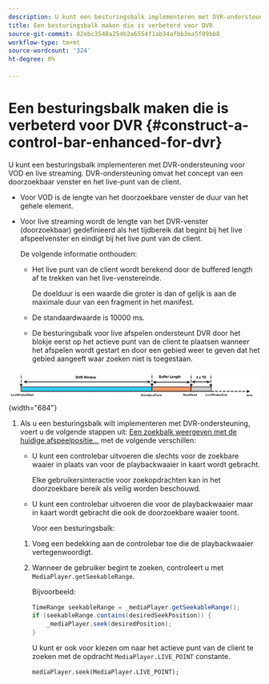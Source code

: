 ```yaml
---
description: U kunt een besturingsbalk implementeren met DVR-ondersteuning voor VOD en live streaming. DVR-ondersteuning omvat het concept van een doorzoekbaar venster en het live-punt van de client.
title: Een besturingsbalk maken die is verbeterd voor DVR
source-git-commit: 02ebc3548a254b2a6554f1ab34afbb3ea5f09bb8
workflow-type: tm+mt
source-wordcount: '324'
ht-degree: 0%

---
```


# Een besturingsbalk maken die is verbeterd voor DVR {#construct-a-control-bar-enhanced-for-dvr}

U kunt een besturingsbalk implementeren met DVR-ondersteuning voor VOD en live streaming. DVR-ondersteuning omvat het concept van een doorzoekbaar venster en het live-punt van de client.

* Voor VOD is de lengte van het doorzoekbare venster de duur van het gehele element.
* Voor live streaming wordt de lengte van het DVR-venster (doorzoekbaar) gedefinieerd als het tijdbereik dat begint bij het live afspeelvenster en eindigt bij het live punt van de client.

  De volgende informatie onthouden:

   * Het live punt van de client wordt berekend door de buffered length af te trekken van het live-venstereinde.

     De doelduur is een waarde die groter is dan of gelijk is aan de maximale duur van een fragment in het manifest.
   * De standaardwaarde is 10000 ms.
   * De besturingsbalk voor live afspelen ondersteunt DVR door het blokje eerst op het actieve punt van de client te plaatsen wanneer het afspelen wordt gestart en door een gebied weer te geven dat het gebied aangeeft waar zoeken niet is toegestaan.

<!--<a id="fig_37A39A28BA714BA5A2C461357ED5BD41"></a>-->

![](assets/dvr-window.PNG){width="684"}

1. Als u een besturingsbalk wilt implementeren met DVR-ondersteuning, voert u de volgende stappen uit: [Een zoekbalk weergeven met de huidige afspeelpositie...](../../../tvsdk-2.7-for-android/content-playback-options/ui-configure/t-psdk-android-2.7-ui-seek-scrub-bar-display.md) met de volgende verschillen:

   * U kunt een controlebar uitvoeren die slechts voor de zoekbare waaier in plaats van voor de playbackwaaier in kaart wordt gebracht.

     Elke gebruikersinteractie voor zoekopdrachten kan in het doorzoekbare bereik als veilig worden beschouwd.
   * U kunt een controlebar uitvoeren die voor de playbackwaaier maar in kaart wordt gebracht die ook de doorzoekbare waaier toont.

     Voor een besturingsbalk:

   1. Voeg een bedekking aan de controlebar toe die de playbackwaaier vertegenwoordigt.
   1. Wanneer de gebruiker begint te zoeken, controleert u met `MediaPlayer.getSeekableRange`.

      Bijvoorbeeld:

      ```java
      TimeRange seekableRange = _mediaPlayer.getSeekableRange(); 
      if (seekableRange.contains(desiredSeekPosition)) { 
          _mediaPlayer.seek(desiredPosition); 
      }
      ```

      U kunt er ook voor kiezen om naar het actieve punt van de client te zoeken met de opdracht `MediaPlayer.LIVE_POINT` constante.

      ```
      mediaPlayer.seek(MediaPlayer.LIVE_POINT);
      ```
